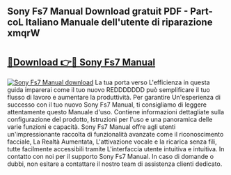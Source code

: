 ## Sony Fs7 Manual Download gratuit PDF - Part-coL Italiano Manuale dell'utente di riparazione xmqrW

# <h2><a href="http://dfgjzf6.blite.top/?on=Sony+Fs7+Manual">🔗Download 👉🔴 Sony Fs7 Manual</a></h2>

[![Sony Fs7 Manual download](https://i.imgur.com/lujVjoI.png)](http://dfgjzf6.blite.top/?on=Sony+Fs7+Manual)
La tua porta verso L'efficienza in questa guida imparerai come il tuo nuovo REDDDDDDD può semplificare il tuo flusso di lavoro e aumentare la produttività. Per garantire Un'esperienza di successo con il tuo nuovo Sony Fs7 Manual, ti consigliamo di leggere attentamente questo Manuale d'uso. Contiene informazioni dettagliate sulla configurazione del prodotto, Istruzioni per l'uso e una panoramica delle varie funzioni e capacità. Sony Fs7 Manual offre agli utenti un'impressionante raccolta di funzionalità avanzate come il riconoscimento facciale, La Realtà Aumentata, L'attivazione vocale e la ricarica senza fili, tutte facilmente accessibili tramite L'interfaccia utente intuitiva e intuitiva. In contatto con noi per il supporto Sony Fs7 Manual. In caso di domande o dubbi, non esitare a contattare il nostro team di assistenza clienti dedicato.
